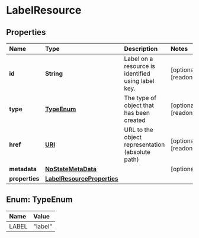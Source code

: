 # LabelResource

## Properties

| Name | Type | Description | Notes |
| :--- | :--- | :--- | :--- |
| **id** | **String** | Label on a resource is identified using label key. | \[optional\] \[readonly\] |
| **type** | [**TypeEnum**](labelresource.md#TypeEnum) | The type of object that has been created | \[optional\] \[readonly\] |
| **href** | [**URI**](https://github.com/ionos-cloud/sdk-java/tree/a12429a4804e6e50d2155ea044d46f0bc32a860f/docs/URI.md) | URL to the object representation \(absolute path\) | \[optional\] \[readonly\] |
| **metadata** | [**NoStateMetaData**](nostatemetadata.md) |  | \[optional\] |
| **properties** | [**LabelResourceProperties**](labelresourceproperties.md) |  |  |

## Enum: TypeEnum

| Name | Value |
| :--- | :--- |
| LABEL | "label" |

